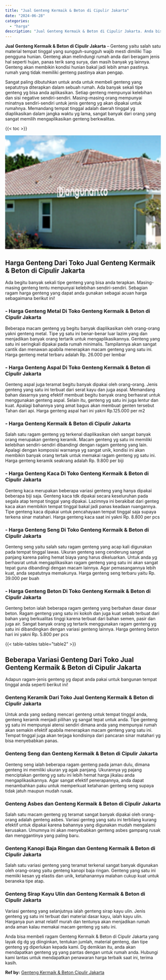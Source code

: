 ```yaml
---
title: "Jual Genteng Kermaik & Beton di Cipulir Jakarta"
date: "2024-06-28"
categories: 
  - "harga"
description: "Jual Genteng Kermaik & Beton di Cipulir Jakarta. Anda bisa membeli ragam Genteng Kermaik & Beton di Cipulir Jakarta yang layak dg dg yg diinginkan, tentukan..."
---
```


**Jual Genteng Kermaik & Beton di Cipulir Jakarta** – Genteng yaitu salah satu material tempat tinggal yang sungguh-sungguh wajib mesti dimiliki Tiap pengguna hunian. Genteng akan melindungi rumah anda dari beragam jenis hal seperti hujan, panas terik sang surya, dan masih banyak yg lainnya. Genteng akan membikin kondisi hunian bakal jadi lebih aman pastinya. rumah yang tidak memiliki genteng pastinya akan pengap.

Sangat paling dibutuhkan untuk anda untuk membeli genteng yang sepatutnya diterapkan dalam sebuah rumah. Ada banyak sekali tipe genteng yg bisa anda aplikasikan. Setiap genteng mempunyai kelebihan dan sisi negative sendiri-sendiri. Masing-masing orang mempunyai minatnya sendiri-sendiri untuk jenis genteng yg akan dipakai untuk rumahnya. Memandang tempat tinggal adalah daerah tinggal yg diaplikasikan dalam jangka waktu yg lama, sangat banyak dari orang yang sangat memilih mengaplikasikan genteng berkwalitas.

{{< toc >}}

![Jual Genteng Kermaik & Beton di Cipulir Jakarta](/images/genteng-minimalis-murah16.png)

## Harga Genteng Dari Toko Jual Genteng Kermaik & Beton di Cipulir Jakarta

Ada begitu banyak sekali tipe genteng yang bisa anda terapkan. Masing-masing genteng tentu mempunyai kelebihan sendiri-sendiri. Sebagian ragam harga genteng yang dapat anda gunakan sebagai acuan harga sebagaimana berikut ini!

### \- Harga Genteng Metal Di Toko Genteng Kermaik & Beton di Cipulir Jakarta

Beberapa macam genteng yg begitu banyak diaplikasikan oleh orang-orang yakni genteng metal. Tipe yg satu ini benar-benar luar lazim yang dan menjadikan banyak orang tertarik untuk mengaplikasikannya. Genteng yang satu ini seringkali dipakai pada rumah minimalis. Tampilannya akan sangat cantik dan menawan apabila menerapkan macam genteng yang satu ini. Harga genteng metal terbaru adalah Rp. 26.000 per lembar

### \- Harga Genteng Aspal Di Toko Genteng Kermaik & Beton di Cipulir Jakarta

Genteng aspal juga teramat begitu banyak dipakai oleh orang-orang. Jenis genteng yang satu ini terbuat dari serat kayu dan juga aspal. Memandang bahan dasarnya yang efektif membuat begitu banyak orang berhasrat untuk menggunakan genteng aspal. Selain itu, genteng yg satu ini juga lentur dan kuat. Apalagi bahannya yang amat bagus akan membuat genten tersebut Tahan dari api. Harga genteng aspal hari ini yakni Rp.125.000 per m2

### \- Harga Genteng Kermaik & Beton di Cipulir Jakarta

Salah satu ragam genteng yg terkenal diaplikasikan oleh sangat banyak orang merupakan genteng keramik. Macam genteng yg satu ini memiliki kelebihan sendiri-sendiri dibandingi dengan ragam genteng yang lain. Apalagi dengan komposisi warnanya yg sangat unik, kondisi ini akan membikin banyak orang tertaik untuk memakai ragam genteng yg satu ini. Harga genteng keramik seakrang adalah Rp. 9.800 per biji

### \- Harga Genteng Kaca Di Toko Genteng Kermaik & Beton di Cipulir Jakarta

Genteng kaca merupakan beberapa variasi genteng yang hanya dipakai beberapa biji saja. Genteng kaca tdk dipakai secara keseluruhan pada segala atap tempat tinggal yang dipakai. Lazimnya ini berakibat dari genteg kaca akan membikin tempat tinggal bakal jadi panas keadaan ruangannya. Tipe genteng kaca dipakai untuk pencahayaan tempat tinggal saja supaya terkena sinar matahari. Harga genteng kaca saat ini yakni Rp. 8.800 per pcs

### \- Harga Genteng Seng Di Toko Genteng Kermaik & Beton di Cipulir Jakarta

Genteng seng yaitu salah satu ragam genteng yang acap kali digunakan pada tempat tinggal lawas. Ukuran genteng seng cenderung sangat panjang karena paling hemat biaya yang harus dikeluarkan. Untuk anda yg berhasrat untuk mengaplikasikan ragam genteng yang satu ini akan sangat tepat guna dibandingi dengan macam lainnya. Agar pemasangannya lebih kuat, anda sepatutnya memakunya. Harga genteng seng terbaru yaitu Rp. 39.000 per buah

### \- Harga Genteng Beton Di Toko Genteng Kermaik & Beton di Cipulir Jakarta

Genteng beton ialah beberapa ragam genteng yang berbahan dasar dasar beton. Ragam genteng yang satu ini kokoh dan juga kuat sebab terbuat dari bahan yang berkualitas tinggi karena terbuat dari bahan semen, pasir dan juga air. Sangat banyak orang yg tertarik menggunakan ragam genteng yg satu ini dibandingkan dengan variasi genteng lainnya. Harga genteng beton hari ini yakni Rp. 5.800 per pcs

{{< table-tables table="table2" >}}

## Beberapa Variasi Genteng Dari Toko Jual Genteng Kermaik & Beton di Cipulir Jakarta

Adapun ragam-jenis genteng yg dapat anda pakai untuk bangunan tempat tinggal anda seperti berikut ini!

### Genteng Keramik Dari Toko Jual Genteng Kermaik & Beton di Cipulir Jakarta

Untuk anda yang sedang mencari genteng untuk tempat tinggal anda, genteng keramik menjadi pilihan yg sangat tepat untuk anda. Tipe genteng yg satu ini mempunyai atensi sendiri dimana anda yang mempunyai rumah akan semakin efektif apabila menerapkan macam genteng yang satu ini. Tempat tinggal juga akan terjaga kondisinya dari pancaran sinar matahari yg bisa menyebabkan panas.

### Genteng Seng dan Genteng Kermaik & Beton di Cipulir Jakarta

Genteng seng ialah beberapa ragam genteng pada jaman dulu, dimana genteng ini memiliki ukuran yg agak panjang. Ukurannya yg pajang menciptakan genteng yg satu ini lebih hemat harga jikalau anda mengaplikasikannya. Agar sangat efektif penerapannya, anda dapat menambahkan paku untuk memperkuat ketahanan genteng seng supaya tidak jatuh maupun mudah rusak.

### Genteng Asbes dan Genteng Kermaik & Beton di Cipulir Jakarta

Salah satu macam genteng yg teramat sangat banyak dipakai oleh orang-orang adalah genteng asbes. Variasi genteg yang satu ini terbilang kurang efektif untuk dipakai karena bahannya yang digunakan mudah mengalami kerusakan. Umumnya ini akan menyebabkan genteng asbes gampang rusak dan menggantinya yang paling baru.

### Genteng Kanopi Baja Ringan dan Genteng Kermaik & Beton di Cipulir Jakarta

Salah satu variasi genteng yang teramat terkenal sangat banyak digunakan oleh orang-orang yaitu genteng kanopi baja ringan. Genteng yang satu ini memiiki kesan yg elastis dan unik, ketahanannya malahan cukup kuat untuk beraneka tipe atap.

### Genteng Sirap Kayu Ulin dan Genteng Kermaik & Beton di Cipulir Jakarta

Variasi genteng yang selanjutnya ialah genteng sirap kayu ulin. Jenis genteng yg satu ini terbuat dari material dasar kayu, ialah kayu ulin. Harganya pun amat relatif murah dan tentunya akan menjadikan rumah anda aman kalau memakai macam genteng yg satu ini.

Anda bisa membeli ragam Genteng Kermaik & Beton di Cipulir Jakarta yang layak dg dg yg diinginkan, tentukan jumlah, material genteng, dan tipe genteng yg diperlukan kepada kami. Dg demikian itu, anda akan mendapatkan genteng yg yang pantas dengan untuk rumah anda. Hubungi kami lantas untuk mendapatkan penawaran harga terbaik saat ini, terima kasih.

**Ref by:**  [Genteng Kermaik & Beton  Cipulir Jakarta](https://id.wikipedia.org/wiki/Genteng)
